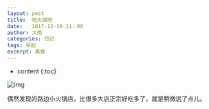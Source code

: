 ```yaml
---
layout: post
title:  吃火锅吧
date:   2017-12-30 11：00
author: 大雨
categories: 日记
tags: 早起
excerpt: 美食
---
```

* content
{:toc}



![img](http://tomens.github.io/pictures/huoguo.jpg)

偶然发现的路边小火锅店，比很多大店正宗好吃多了，就是稍微远了点儿。
